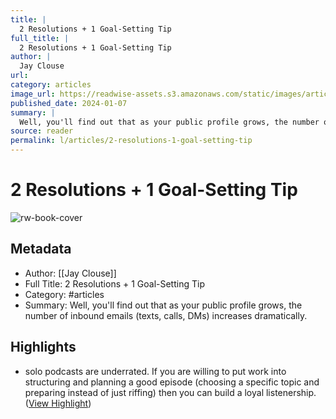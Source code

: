```yaml
---
title: |
  2 Resolutions + 1 Goal-Setting Tip
full_title: |
  2 Resolutions + 1 Goal-Setting Tip
author: |
  Jay Clouse
url: 
category: articles
image_url: https://readwise-assets.s3.amazonaws.com/static/images/article1.be68295a7e40.png
published_date: 2024-01-07
summary: |
  Well, you'll find out that as your public profile grows, the number of inbound emails (texts, calls, DMs) increases dramatically.
source: reader
permalink: l/articles/2-resolutions-1-goal-setting-tip
---
```

# 2 Resolutions + 1 Goal-Setting Tip

![rw-book-cover](https://readwise-assets.s3.amazonaws.com/static/images/article1.be68295a7e40.png)

## Metadata
- Author: [[Jay Clouse]]
- Full Title: 2 Resolutions + 1 Goal-Setting Tip
- Category: #articles
- Summary: Well, you'll find out that as your public profile grows, the number of inbound emails (texts, calls, DMs) increases dramatically.

## Highlights
- solo podcasts are underrated. If you are willing to put work into structuring and planning a good episode (choosing a specific topic and preparing instead of just riffing) then you can build a loyal listenership. ([View Highlight](https://read.readwise.io/read/01hkqf196w1pzzr0s0bd4by8ww))


